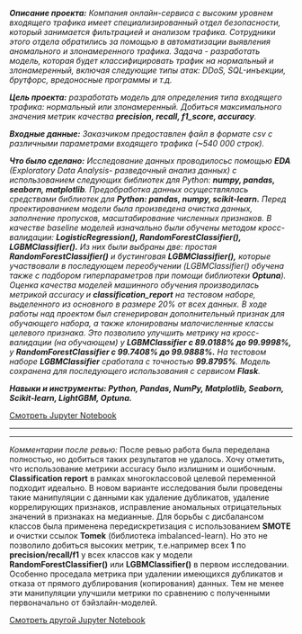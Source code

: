 _**Описание проекта:** Компания онлайн-сервиса с высоким уровнем входящего трафика имеет специализированный отдел безопасности, который занимается фильтрацией и анализом трафика. Сотрудники этого отдела обратились за помощью в автоматизации выявления аномального и злонамеренного трафика. Задача - разработать модель, которая будет классифицировать трафик на нормальный и злонамеренный, включая следующие типы атак: DDoS, SQL-инъекции, брутфорс, вредоносные программы и т.д._

_**Цель проекта:** разработать модель для определения типа входящего трафика: нормальный или злонамеренный. Добиться максимального значения метрик качества **precision, recall, f1_score, accuracy**._

_**Входные данные:** Заказчиком предоставлен файл в формате csv с различными параметрами входящего трафика (~540 000 строк)._

_**Что было сделано:** Исследование данных проводилосьс помощью **EDA** (Exploratory Data Analysis- разведочный анализ данных) с использованием следующих библиотек для Python: **numpy, pandas, seaborn, matplotlib**. Предобработка данных осуществлялась средствами библиотек для **Python: pandas, numpy, scikit-learn.** Перед проектированием модели была произведена очистка данных, заполнение пропусков, масштабирование численных признаков. В качестве baseline моделей изначально были обучены методом кросс-валидации: **LogisticRegression(), RandomForestClassifier(), LGBMClassifier().** Из них были выбраны две: простая **RandomForestClassifier()** и бустинговая **LGBMClassifier(),** которые участвовали в последующем переобучении (LGBMClassifier() обучена также с подбором гиперпараметров при помощи библиотеки **Optuna**). Оценка качества моделей машинного обучения производилась метрикой accuracy и **classification_report** на тестовом наборе, выделенного из основного в размере 20% от всех данных. В ходе работы над проектом был сгенерирован дополнительный признак для обучающего набора, а также клонированы малочисленные классы целевого признака. Это позволило улучшить метрику на кросс-валидации (на обучающем) у **LGBMClassifier с 89.0188% до 99.9998%,** у **RandomForestClassifier c 99.7408% до 99.9888%.** На тестовом наборе **LGBMClassifier** сработала с точностью **99.8795%**. Модель сохранена для последующего использования с сервисом **Flask**._

_**Навыки и инструменты: Python, Pandas, NumPy, Matplotlib, Seaborn, Scikit-learn, LightGBM, Optuna.**_

 [Смотреть Jupyter Notebook](https://github.com/fortuna26/Data_Science_Projects/blob/main/information_security/information_security.ipynb)

------------------------------------------------------------------------------------------------------------------------
------------------------------------------------------------------------------------------------------------------------

_Комментарии после ревью:_
После ревью работа была переделана полностью, но добиться таких результатов не удалось. Хочу отметить, что использование метрики accuracy было излишним и ошибочным. **Classification report** в рамках многоклассовой целевой переменной подходит идеально.
В новом варианте исследования были проведены такие манипуляции с данными как удаление дубликатов, удаление коррелирующих признаков, исправление аномальных отрицательных значений в признаках на медианные. Для борьбы с дисбалансом классов была применена передискретизация с использованием **SMOTE** и очистки ссылок **Tomek** (библиотека imbalanced-learn). Но это не позволило добиться высоких метрик, т.е.например всех **1** по **precision/recall/f1** у всех классов как у модели **RandomForestClassifier()** или **LGBMClassifier()** в первом исследовании. Особенно проседала метрика при удалении имеющихся дубликатов и отказа от прямого дублирования (копирования) данных. Тем не менее эти манипуляции улучшили метрики по сравнению с полученными первоначально от бэйзлайн-моделей.

 [Смотреть другой Jupyter Notebook](https://github.com/fortuna26/Data_Science_Projects/blob/main/information_security/information_security_remake.ipynb)
